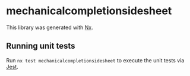 # mechanicalcompletionsidesheet

This library was generated with [Nx](https://nx.dev).

## Running unit tests

Run `nx test mechanicalcompletionsidesheet` to execute the unit tests via [Jest](https://jestjs.io).

